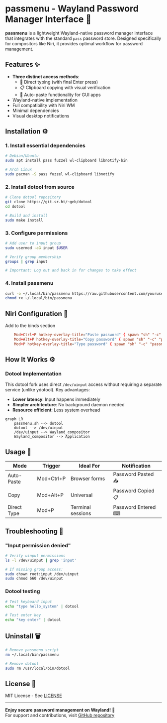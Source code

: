 # passmenu - Wayland Password Manager Interface 🔐

**passmenu** is a lightweight Wayland-native password manager interface that integrates with the standard `pass` password store. Designed specifically for compositors like Niri, it provides optimal workflow for password management.

## Features ✨

- **Three distinct access methods**:
  - 🔡 Direct typing (with final Enter press)
  - 📋 Clipboard copying with visual verification
  - 🚀 Auto-paste functionality for GUI apps
- Wayland-native implementation
- Full compatibility with Niri WM
- Minimal dependencies
- Visual desktop notifications

## Installation ⚙️

### 1. Install essential dependencies
```bash
# Debian/Ubuntu
sudo apt install pass fuzzel wl-clipboard libnotify-bin

# Arch Linux
sudo pacman -S pass fuzzel wl-clipboard libnotify
```

### 2. Install dotool from source
```bash
# Clone dotool repository
git clone https://git.sr.ht/~geb/dotool
cd dotool

# Build and install
sudo make install
```

### 3. Configure permissions
```bash
# Add user to input group
sudo usermod -aG input $USER

# Verify group membership
groups | grep input

# Important: Log out and back in for changes to take effect
```

### 4. Install passmenu
```bash
curl -o ~/.local/bin/passmenu https://raw.githubusercontent.com/yourusername/passmenu/main/passmenu.sh
chmod +x ~/.local/bin/passmenu
```

## Niri Configuration 🔑
Add to the binds section
```toml
    Mod+Ctrl+P hotkey-overlay-title="Paste password" { spawn "sh" "-c" "passmenu.sh --paste"; }
    Mod+Alt+P hotkey-overlay-title="Copy password" { spawn "sh" "-c" "passmenu.sh"; }
    Mod+P hotkey-overlay-title="Type password" { spawn "sh" "-c" "passmenu.sh --type"; }
```

## How It Works ⚙️

### Dotool Implementation
This dotool fork uses direct `/dev/uinput` access without requiring a separate service (unlike ydotool). Key advantages:

- **Lower latency**: Input happens immediately
- **Simpler architecture**: No background daemon needed
- **Resource efficient**: Less system overhead

```mermaid
graph LR
    passmenu.sh --> dotool
    dotool --> /dev/uinput
    /dev/uinput --> Wayland_compositor
    Wayland_compositor --> Application
```

## Usage 🚀

| Mode         | Trigger        | Ideal For          | Notification             |
|--------------|---------------|--------------------|--------------------------|
| Auto-Paste   | Mod+Ctrl+P    | Browser forms      | Password Pasted 📥      |
| Copy         | Mod+Alt+P     | Universal          | Password Copied 📋      |
| Direct Type  | Mod+P         | Terminal sessions  | Password Entered ⌨     |

## Troubleshooting 🔧

### "Input permission denied"
```bash
# Verify uinput permissions
ls -l /dev/uinput | grep 'input'

# If missing group access:
sudo chown root:input /dev/uinput
sudo chmod 660 /dev/uinput
```

### Dotool testing
```bash
# Test keyboard input
echo "type hello_system" | dotool

# Test enter key
echo "key enter" | dotool
```

## Uninstall 🗑️
```bash
# Remove passmenu script
rm ~/.local/bin/passmenu

# Remove dotool
sudo rm /usr/local/bin/dotool
```

## License 📜
MIT License - See [LICENSE](https://opensource.org/licenses/MIT)

---

**Enjoy secure password management on Wayland!** 🎉  
For support and contributions, visit [GitHub repository](https://github.com/evgenyzh/passmenu)

